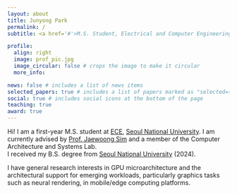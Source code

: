 ```yaml
---
layout: about
title: Junyong Park
permalink: /
subtitle: <a href='#'>M.S. Student, Electrical and Computer Engineering, Seoul National University</a>.

profile:
  align: right
  image: prof_pic.jpg
  image_circular: false # crops the image to make it circular
  more_info:

news: false # includes a list of news items
selected_papers: true # includes a list of papers marked as "selected={true}"
social: true # includes social icons at the bottom of the page
teaching: true
award: true
---
```


Hi! I am a first-year M.S. student at [ECE](https://ece.snu.ac.kr/en), [Seoul National University](https://en.snu.ac.kr). I am currently advised by [Prof. Jaewoong Sim](https://jaewoong.org/) and a member of the Computer Architecture and Systems Lab. <br />
I received my B.S. degree from [Seoul National University](https://ece.snu.ac.kr/en) (2024).

I have general research interests in GPU microarchitecture and the architectural support for emerging workloads, particularly graphics tasks such as neural rendering, in mobile/edge computing platforms.
